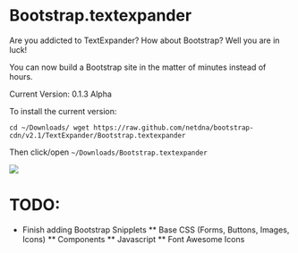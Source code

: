 Bootstrap.textexpander
====

Are you addicted to TextExpander?  How about Bootstrap? Well you are in luck!

You can now build a Bootstrap site in the matter of minutes instead of hours.

Current Version: 0.1.3 Alpha

To install the current version:

`cd ~/Downloads/ wget https://raw.github.com/netdna/bootstrap-cdn/v2.1/TextExpander/Bootstrap.textexpander`

Then click/open `~/Downloads/Bootstrap.textexpander` 

<img src="https://github.com/netdna/bootstrap-cdn/blob/v2.1/TextExpander/Bootstrap.TextExpander.png" />

TODO:
====
* Finish adding Bootstrap Snipplets
** Base CSS (Forms, Buttons, Images, Icons)
** Components
** Javascript
** Font Awesome Icons


